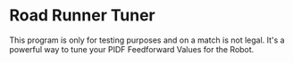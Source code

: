 # Road Runner Tuner
This program is only for testing purposes and on a match is not legal. It's a powerful way to tune your PIDF Feedforward Values for the Robot.


